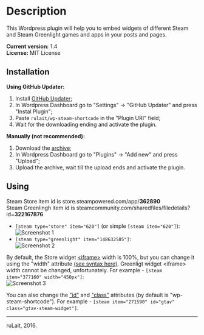 # Description
This Wordpress plugin will help you to embed widgets of different Steam and Steam Greenlight games and apps in your posts and pages.

**Current version:** 1.4  
**License:** MIT License

## Installation

**Using GitHub Updater:**  
1. Install [GitHub Updater](https://github.com/afragen/github-updater);  
2. In Wordpress Dashboard go to "Settings" -> "GitHub Updater" and press "Instal Plugin";  
3. Paste `rulait/wp-steam-shortcode` in the "Plugin URI" field;  
4. Wait for the downloading ending and activate the plugin.

**Manually (not recommended):**  
1. Download the [archive](https://github.com/ruLait/wp-steam-shortcode/archive/master.zip);  
2. In Wordpress Dashboard go to "Plugins" -> "Add new" and press "Upload";  
3. Upload the archive, wait till the upload ends and activate the plugin.

## Using
Steam Store item id is store.steampowered.com/app/**362890**  
Steam Greenlingh item id is steamcommunity.com/sharedfiles/filedetails?id=**322167876**
 
* `[steam type="store" item="620"]` (or simple `[steam item="620"]`):  
![Screenshot 1](https://i.imgur.com/2XumbSh.png)
* `[steam type="greenlight" item="148632585"]`:  
![Screenshot 2](https://i.imgur.com/Yt7HPGx.jpg)

By default, the Store widget [&#60;iframe&#62;](https://developer.mozilla.org/en-US/docs/Web/HTML/Element/iframe) width is 100%, but you can change it using the "width" attribute [(see syntax here)](https://developer.mozilla.org/en-US/docs/Web/CSS/width#Syntax). Greenligt widget &#60;iframe&#62; width cannot be changed,  unfortunately. For example - `[steam item="377160" width="450px"]`:  
![Screenshot 3](https://i.imgur.com/CkWCu4k.jpg)  

You can also change the ["id"](https://developer.mozilla.org/en-US/docs/Web/HTML/Global_attributes/id) and ["class"](https://developer.mozilla.org/en-US/docs/Web/HTML/Global_attributes/class) attributes (by default is "wp-steam-shortcode"). For example - `[steam item="271590" id="gtav" class="gtav-steam-widget"]`.

---
ruLait, 2016.